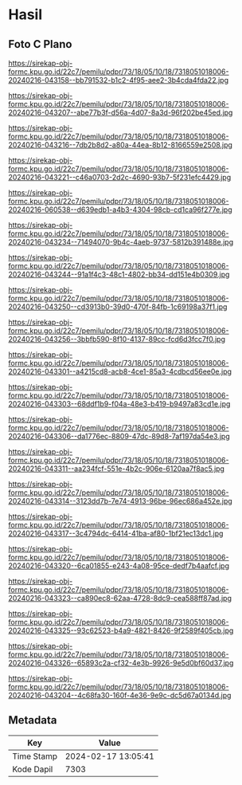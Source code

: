 # Hasil

## Foto C Plano

https://sirekap-obj-formc.kpu.go.id/22c7/pemilu/pdpr/73/18/05/10/18/7318051018006-20240216-043158--bb791532-b1c2-4f95-aee2-3b4cda4fda22.jpg

https://sirekap-obj-formc.kpu.go.id/22c7/pemilu/pdpr/73/18/05/10/18/7318051018006-20240216-043207--abe77b3f-d56a-4d07-8a3d-96f202be45ed.jpg

https://sirekap-obj-formc.kpu.go.id/22c7/pemilu/pdpr/73/18/05/10/18/7318051018006-20240216-043216--7db2b8d2-a80a-44ea-8b12-8166559e2508.jpg

https://sirekap-obj-formc.kpu.go.id/22c7/pemilu/pdpr/73/18/05/10/18/7318051018006-20240216-043221--c46a0703-2d2c-4690-93b7-5f231efc4429.jpg

https://sirekap-obj-formc.kpu.go.id/22c7/pemilu/pdpr/73/18/05/10/18/7318051018006-20240216-060538--d639edb1-a4b3-4304-98cb-cd1ca96f277e.jpg

https://sirekap-obj-formc.kpu.go.id/22c7/pemilu/pdpr/73/18/05/10/18/7318051018006-20240216-043234--71494070-9b4c-4aeb-9737-5812b391488e.jpg

https://sirekap-obj-formc.kpu.go.id/22c7/pemilu/pdpr/73/18/05/10/18/7318051018006-20240216-043244--91a1f4c3-48c1-4802-bb34-dd151e4b0309.jpg

https://sirekap-obj-formc.kpu.go.id/22c7/pemilu/pdpr/73/18/05/10/18/7318051018006-20240216-043250--cd3913b0-39d0-470f-84fb-1c69198a37f1.jpg

https://sirekap-obj-formc.kpu.go.id/22c7/pemilu/pdpr/73/18/05/10/18/7318051018006-20240216-043256--3bbfb590-8f10-4137-89cc-fcd6d3fcc7f0.jpg

https://sirekap-obj-formc.kpu.go.id/22c7/pemilu/pdpr/73/18/05/10/18/7318051018006-20240216-043301--a4215cd8-acb8-4ce1-85a3-4cdbcd56ee0e.jpg

https://sirekap-obj-formc.kpu.go.id/22c7/pemilu/pdpr/73/18/05/10/18/7318051018006-20240216-043303--68ddf1b9-f04a-48e3-b419-b9497a83cd1e.jpg

https://sirekap-obj-formc.kpu.go.id/22c7/pemilu/pdpr/73/18/05/10/18/7318051018006-20240216-043306--da1776ec-8809-47dc-89d8-7af197da54e3.jpg

https://sirekap-obj-formc.kpu.go.id/22c7/pemilu/pdpr/73/18/05/10/18/7318051018006-20240216-043311--aa234fcf-551e-4b2c-906e-6120aa7f8ac5.jpg

https://sirekap-obj-formc.kpu.go.id/22c7/pemilu/pdpr/73/18/05/10/18/7318051018006-20240216-043314--3123dd7b-7e74-4913-96be-96ec686a452e.jpg

https://sirekap-obj-formc.kpu.go.id/22c7/pemilu/pdpr/73/18/05/10/18/7318051018006-20240216-043317--3c4794dc-6414-41ba-af80-1bf21ec13dc1.jpg

https://sirekap-obj-formc.kpu.go.id/22c7/pemilu/pdpr/73/18/05/10/18/7318051018006-20240216-043320--6ca01855-e243-4a08-95ce-dedf7b4aafcf.jpg

https://sirekap-obj-formc.kpu.go.id/22c7/pemilu/pdpr/73/18/05/10/18/7318051018006-20240216-043323--ca890ec8-62aa-4728-8dc9-cea588ff87ad.jpg

https://sirekap-obj-formc.kpu.go.id/22c7/pemilu/pdpr/73/18/05/10/18/7318051018006-20240216-043325--93c62523-b4a9-4821-8426-9f2589f405cb.jpg

https://sirekap-obj-formc.kpu.go.id/22c7/pemilu/pdpr/73/18/05/10/18/7318051018006-20240216-043326--65893c2a-cf32-4e3b-9926-9e5d0bf60d37.jpg

https://sirekap-obj-formc.kpu.go.id/22c7/pemilu/pdpr/73/18/05/10/18/7318051018006-20240216-043204--4c68fa30-160f-4e36-9e9c-dc5d67a0134d.jpg


## Metadata

| Key        | Value               |
| ---------- | ------------------- |
| Time Stamp | 2024-02-17 13:05:41 |
| Kode Dapil | 7303                |



